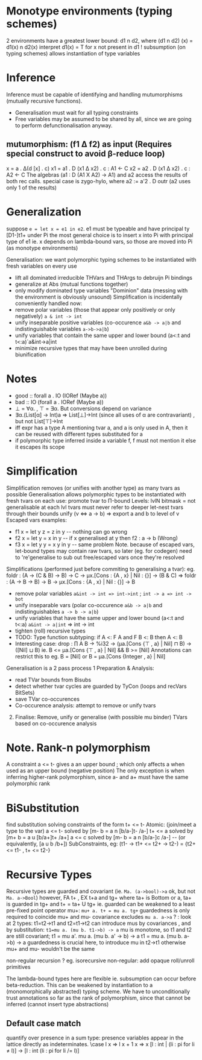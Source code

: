 # Monotype environments (typing schemes)
2 environments have a greatest lower bound: d1 n d2, where (d1 n d2) (x) = d1(x) n d2(x)
interpret d1(x) = T for x not present in d1
! subsumption (on typing schemes) allows instantiation of type variables

# Inference
Inference must be capable of identifying and handling mutumorphisms (mutually recursive functions).
 * Generalisation must wait for all typing constraints
 * Free variables may be assumed to be shared by all, since we are going to perform defunctionalisation anyway.
## mutumorphism: (f1 Δ f2) as input (Requires special construct to avoid β-reduce loop)
  x = a . Δ(d [x] . c)
  x1 = a1 . D (x1 Δ x2) . c : A1 <- C
  x2 = a2 . D (x1 Δ x2) . c : A2 <- C
  The algebras (a1 : D (A1 X A2) -> A1) and a2 access the results of both rec calls.
  special case is zygo-hylo, where a2 := a'2 . D outr (a2 uses only 1 of the results)

# Generalization
suppose `e = let x = e1 in e2`. e1 must be typeable and have principal ty [D1-]t1+ under Pi
the most general choice is to insert x into Pi with principal type of e1
ie. x depends on lambda-bound vars, so those are moved into Pi (as monotype environments)

Generalisation: we want polymorphic typing schemes to be instantiated with fresh variables on every use
  * lift all dominated irreducible THVars and THArgs to debruijn Pi bindings
  * generalize at Abs (mutual functions together)
  * only modify dominated type variables "Dominion" data (messing with the environment is obviously unsound)
Simplification is incidentally conveniently handled now:
  * remove polar variables (those that appear only positively or only negatively) `a & int -> int`
  * unify inseparable positive variables (co-occurence `a&b -> a|b` and indistinguishable variables `a->b->a|b`)
  * unify variables that contain the same upper and lower bound (a<:t and t<:a)`a&int->a|int
  * minimize recursive types that may have been unrolled during biunification

# Notes
  * good :: forall a . IO (IORef (Maybe a))
  * bad  :: IO (forall a . IORef (Maybe a))
  * ⊥ = ∀α. , ⊤ = ∃α. But conversions depend on variance
  * ∃α.(List[α] -> Int)a => List[⊥]->Int (since all uses of α are contravariant) , but not List[⊤]->Int
  * iff expr has a type A mentioning tvar a, and a is only used in A, then it can be reused with different types substituted for a
  * if polymorphic type inferred inside a variable f, f must not mention it else it escapes its scope

# Simplification
Simplification removes (or unifies with another type) as many tvars as possible
Generalisation allows polymorphic types to be instantiated with fresh tvars on each use: promote tvar to Π-bound
Levels: lvlN bitmask = not generalisable at each lvl
tvars must never refer to deeper let-nest tvars through their bounds
unify (v <=> a -> b) => export a and b to level of v
Escaped vars examples:
* f1 x = let y z = z in y   -- nothing can go wrong
* f2 x = let y   = x in y   -- if x generalised at y then f2 : a -> b (Wrong)
* f3 x = let y y = x y in y -- same problem
Note. because of escaped vars, let-bound types may contain raw tvars, so
later (eg. for codegen) need to 're'generalise to sub out free/escaped vars once they're resolved

Simplifications (performed just before commiting to generalising a tvar):
eg. foldr : (A -> (C & B) -> B) -> C -> μx.[Cons : {A , x} | Nil : {}] -> (B & C)
=>  foldr : (A -> B       -> B) -> B -> μx.[Cons : {A , x} | Nil : {}] -> B
 * remove polar variables `a&int -> int => int->int` ; `int -> a => int -> bot`
 * unify inseparable vars (polar co-occurence `a&b -> a|b` and indistinguishables `a -> b -> a|b`)
 * unify variables that have the same upper and lower bound (a<:t and t<:a) `a&int -> a|int` => int -> int
 * tighten (roll) recursive types
 * TODO: Type function subtyping: if A <: F A and F B <: B then A <: B
 * Interesting case: drop : ∏ A B → %i32 → (µa.[Cons {⊤ , a} | Nil] ⊓ B) → ([Nil] ⊔ B)
   ie. B <= µa.[Cons {⊤ , a} | Nil] && B >= [Nil]
   Annotations can restrict this to eg. B = [Nil] or B = µa.[Cons {Integer , a} | Nil]

Generalisation is a 2 pass process
1 Preparation & Analysis:
  * read TVar bounds from Bisubs
  * detect whether tvar cycles are guarded by TyCon (loops and recVars BitSets)
  * save TVar co-occurences
  * Co-occurence analysis: attempt to remove or unify tvars
2. Finalise: Remove, unify or generalise (with possible mu binder) TVars based on co-occurence analysis


# Note. Rank-n polymorphism
A constraint a <= t- gives a an upper bound ;
which only affects a when used as an upper bound (negative position)
The only exception is when inferring higher-rank polymorphism,
since a- and a+ must have the same polymorphic rank

# BiSubstitution
find substitution solving constraints of the form t+ <= t-
Atomic: (join/meet a type to the var)
a  <= t- solved by [m- b = a n [b/a-]t- /a-]
t+ <= a  solved by [m+ b = a u [b/a+]t+ /a+]
a  <= c  solved by [m- b = a n [b/a-]c  /a-] -- (or equivalently,  [a u b /b+])
SubConstraints, eg: (t1- -> t1+ <= t2+ -> t2-) = {t2+ <= t1- , t+ <= t2-}


# Recursive Types
Recursive types are guarded and covariant
(ie. `Ma. (a->bool)->a` ok, but not `Ma. a->Bool`)
however,
FA t+ , EX t+a and tg+ where ta+ is Bottom or a,
ta+ is guarded in tg+ and t+ = ta+ U tg+
ie. guarded can be weakened to a least pre-fixed point operator mu+:
`mu+ a. t+ = mu a. tg+`
guardedness is only required to coincide mu+ and mu-
covariance excludes `mu a. a->a` ?
: look at 2 types: t1=t2->t1 and t2=t1->t2
can introduce mus by covariances , and
by substitution: `t1=mu a. (mu b. t1->b) -> a`
mu is monotone, so t1 and t2 are still covariant;
t1 = mu a'. mu a. (mu b. a' -> b) -> a
t1 = mu a. (mu b. a->b) -> a
guardedness is crucial here, to introduce mu in t2->t1
otherwise mu+ and mu- wouldn't be the same

non-regular recursion ?
eg. isorecursive non-regular: add opaque roll/unroll primitives

The lambda-bound types here are flexible ie. subsumption can occur before beta-reduction. This can be weakened by instantiation to a (monomorphically abstracted) typing scheme.
We have to unconditionally trust annotations so far as the rank of polymorphism, since that cannot be inferred (cannot insert type abstractions)

## Default case match
quantify over presence in a sum type: presence variables appear in the lattice directly as indeterminates.
\case
  l x => l x + 1
  x   => x
  [l : int | (li : pi for li ≠ l)] → [l : int (li : pi for li /= l)]
